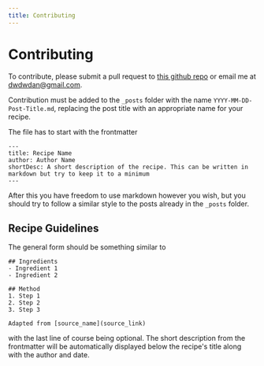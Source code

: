 ```yaml
---
title: Contributing
---
```

# Contributing

To contribute, please submit a pull request to [this github repo](https://github.com/dwdwdan/recipes)
or email me at [dwdwdan@gmail.com](mailto:dwdwdan@gmail.com).

Contribution must be added to the `_posts` folder with the name `YYYY-MM-DD-Post-Title.md`, replacing the post title with
an appropriate name for your recipe.

The file has to start with the frontmatter

```
---
title: Recipe Name
author: Author Name
shortDesc: A short description of the recipe. This can be written in markdown but try to keep it to a minimum
---
```

After this you have freedom to use markdown however you wish, but you should try to follow a similar style to the posts
already in the `_posts` folder.

## Recipe Guidelines

The general form should be something similar to
```
## Ingredients
- Ingredient 1
- Ingredient 2

## Method
1. Step 1
2. Step 2
3. Step 3

Adapted from [source_name](source_link)
```
with the last line of course being optional.
The short description from the frontmatter will be automatically displayed below the recipe's title along with the author and date.

